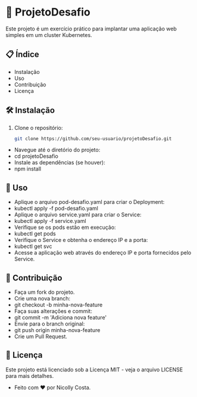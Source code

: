 # 🚀 ProjetoDesafio

Este projeto é um exercício prático para implantar uma aplicação web simples em um cluster Kubernetes.

## 📋 Índice

- Instalação
- Uso
- Contribuição
- Licença

## 🛠️ Instalação

1. Clone o repositório:
   ```bash
   git clone https://github.com/seu-usuario/projetoDesafio.git
- Navegue até o diretório do projeto:
- cd projetoDesafio
- Instale as dependências (se houver):
- npm install

## 🚀 Uso
- Aplique o arquivo pod-desafio.yaml para criar o Deployment:
- kubectl apply -f pod-desafio.yaml
- Aplique o arquivo service.yaml para criar o Service:
- kubectl apply -f service.yaml
- Verifique se os pods estão em execução:
- kubectl get pods
- Verifique o Service e obtenha o endereço IP e a porta:
- kubectl get svc
- Acesse a aplicação web através do endereço IP e porta fornecidos pelo Service.

## 🤝 Contribuição
-  Faça um fork do projeto.
- Crie uma nova branch:
- git checkout -b minha-nova-feature
- Faça suas alterações e commit:
- git commit -m 'Adiciona nova feature'
- Envie para o branch original:
- git push origin minha-nova-feature
- Crie um Pull Request.

## 📄 Licença
Este projeto está licenciado sob a Licença MIT - veja o arquivo LICENSE para mais detalhes.
- Feito com ❤️ por Nicolly Costa.